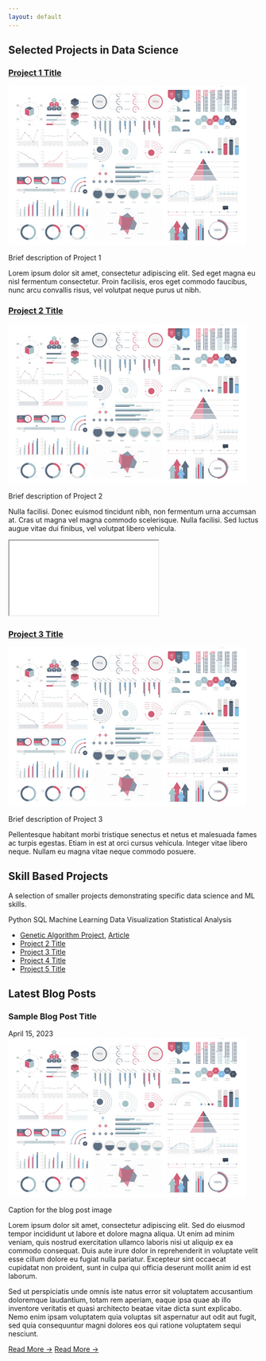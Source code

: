 ```yaml
---
layout: default
---
```


<div id="projects" class="project-section">
  <h2>Selected Projects in Data Science</h2>
  
  <div class="project-card">
    <h3 class="project-title"><a href="/sample_page">Project 1 Title</a></h3>
    <div class="image-container">
      <img src="images/dummy_thumbnail.jpg?raw=true" alt="Project 1" class="centered-image">
      <p class="image-caption">Brief description of Project 1</p>
    </div>
    <p>Lorem ipsum dolor sit amet, consectetur adipiscing elit. Sed eget magna eu nisl fermentum consectetur. Proin facilisis, eros eget commodo faucibus, nunc arcu convallis risus, vel volutpat neque purus ut nibh.</p>
  </div>
  
  <div class="project-card">
    <h3 class="project-title"><a href="/pdf/sample_presentation.pdf">Project 2 Title</a></h3>
    <div class="image-container">
      <img src="images/dummy_thumbnail.jpg?raw=true" alt="Project 2" class="centered-image">
      <p class="image-caption">Brief description of Project 2</p>
    </div>
    <p>Nulla facilisi. Donec euismod tincidunt nibh, non fermentum urna accumsan at. Cras ut magna vel magna commodo scelerisque. Nulla facilisi. Sed luctus augue vitae dui finibus, vel volutpat libero vehicula.</p>
    <div class="pdf-container">
      <iframe src="/pdf/sample_presentation.pdf" class="pdf-embed"></iframe>
    </div>
  </div>
  
  <div class="project-card">
    <h3 class="project-title"><a href="http://example.com/">Project 3 Title</a></h3>
    <div class="image-container">
      <img src="images/dummy_thumbnail.jpg?raw=true" alt="Project 3" class="centered-image">
      <p class="image-caption">Brief description of Project 3</p>
    </div>
    <p>Pellentesque habitant morbi tristique senectus et netus et malesuada fames ac turpis egestas. Etiam in est at orci cursus vehicula. Integer vitae libero neque. Nullam eu magna vitae neque commodo posuere.</p>
  </div>
</div>

<div id="skills" class="skills-section">
  <h2>Skill Based Projects</h2>
  <p>A selection of smaller projects demonstrating specific data science and ML skills.</p>
  
  <div class="skill-tags">
    <span class="skill-tag">Python</span>
    <span class="skill-tag">SQL</span>
    <span class="skill-tag">Machine Learning</span>
    <span class="skill-tag">Data Visualization</span>
    <span class="skill-tag">Statistical Analysis</span>
  </div>
  
  <ul>
    <li>
      <a href="https://github.com/architavasuki/genetic_algorithms" target="_blank" rel="noopener noreferrer">Genetic Algorithm Project</a>, 
      <a href="https://themathcompany.com/blog/from-route-to-resource-optimization-augmenting-innovation-with-genetic-algorithms" target="_blank" rel="noopener noreferrer">Article</a>
    </li>
    <li><a href="http://example.com/">Project 2 Title</a></li>
    <li><a href="http://example.com/">Project 3 Title</a></li>
    <li><a href="http://example.com/">Project 4 Title</a></li>
    <li><a href="http://example.com/">Project 5 Title</a></li>
  </ul>
</div>

<div id="blog" class="blog-section">
  <h2>Latest Blog Posts</h2>
  
  <div class="blog-post">
    <h3 class="blog-title">Sample Blog Post Title</h3>
    <span class="blog-date">April 15, 2023</span>
    <div class="image-container">
      <img src="images/dummy_thumbnail.jpg?raw=true" alt="Blog Post Image" class="centered-image">
      <p class="image-caption">Caption for the blog post image</p>
    </div>
    <div class="blog-content">
      <p>Lorem ipsum dolor sit amet, consectetur adipiscing elit. Sed do eiusmod tempor incididunt ut labore et dolore magna aliqua. Ut enim ad minim veniam, quis nostrud exercitation ullamco laboris nisi ut aliquip ex ea commodo consequat. Duis aute irure dolor in reprehenderit in voluptate velit esse cillum dolore eu fugiat nulla pariatur. Excepteur sint occaecat cupidatat non proident, sunt in culpa qui officia deserunt mollit anim id est laborum.</p>
      <p>Sed ut perspiciatis unde omnis iste natus error sit voluptatem accusantium doloremque laudantium, totam rem aperiam, eaque ipsa quae ab illo inventore veritatis et quasi architecto beatae vitae dicta sunt explicabo. Nemo enim ipsam voluptatem quia voluptas sit aspernatur aut odit aut fugit, sed quia consequuntur magni dolores eos qui ratione voluptatem sequi nesciunt.</p>
      <a href="/sample_blog_post">Read More →</a>
      <a href="{% post_url 2024-05-10-sample_blog.md %}">Read More →</a>
    </div>
  </div>
</div>